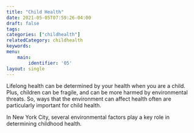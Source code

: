 ```yaml
---
title: "Child Health"
date: 2021-05-05T07:59:26-04:00
draft: false
tags: 
categories: ["childhealth"]
relatedCategory: childhealth
keywords: 
menu:
    main:
        identifier: '05'
layout: single
---
```


Lifelong health can be determined by your health when you are a child. Plus, children can be fragile, and can be more harmed by environmental threats. So, ways that the environment can affect health often are particularly important for child health.

In New York City, several environmental factors play a key role in determining childhood health. 
